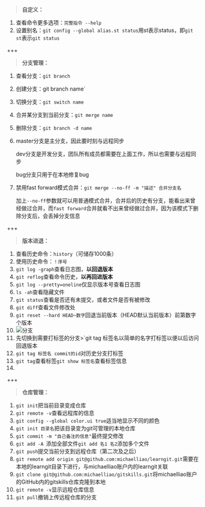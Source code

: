 > **自定义：**

1. 查看命令更多选项：`完整指令 --help`
2. 设置别名：`git config --global alias.st status`用st表示status，即`git st`表示`git status`

+++

> **分支管理：**

1. 查看分支：`git branch`

2. 创建分支：git branch name`

3. 切换分支：`git switch name`

4. 合并某分支到当前分支：`git merge name`

5. 删除分支：`git branch -d name`

6. master分支是主分支，因此要时刻与远程同步

   dev分支是开发分支，团队所有成员都需要在上面工作，所以也需要与远程同步

   bug分支只用于在本地修复bug

7. 禁用fast forward模式合并：`git merge --no-ff -m "描述" 合并分支名`

    加上`--no-ff`参数就可以用普通模式合并，合并后的历史有分支，能看出来曾经做过合并，而`fast forward`合并就看不出来曾经做过合并，因为该模式下删除分支后，会丢掉分支信息

+++

> **版本进退：**

1. 查看历史命令：`history`（可储存1000条）
2. 使用历史命令：`！序号`
3. `git log -graph`查看日志图，**以回退版本**
4. `git reflog`查看命令历史，**以再回进版本**
5. `git log --pretty=oneline`仅显示版本号查看日志图
6. `ls -ah`查看隐藏文件
7. `git status`查看是否还有未提交，或者文件是否有被修改
8. `git diff`查看文件修改处
9. `git reset --hard HEAD~数字`回退当前版本（HEAD默认当前版本）前第数字个版本
10. ![分支](C:\Users\16404\Desktop\分支.jpg)
11. 先切换到需要打标签的分支>`git tag 标签名以简单的名字打标签以便以后访问回退版本
12. `git tag 标签名 commit的id`对历史分支打标签
13. `git tag`查看标签`git show 标签名`查看标签信息
14. 

+++

> **仓库管理：**

1. `git init`把当前目录变成仓库
2. `git remote -v`查看远程库的信息
3. `git config --global color.ui true`适当地显示不同的颜色
4. `git init 目录名`把该目录变为git可管理的本地仓库
5. `git commit -m "自己备注的信息"`最终提交修改
6. `git add -A `添加全部文件`git add 名1 名2`添加多个文件
7. `git push`提交当前分支到远程仓库（第二次及之后）
8. `git remote add origin git@github.com:michaelliao/learngit.git`需要在本地的learngit目录下进行，与michaelliao账户内的learngit关联
9. `git clone git@github.com:michaelliao/gitskills.git`将michaelliao账户的GitHub内的gitskills仓库克隆到本地
10. `git remote -v`显示远程仓库信息
11. `git pull`撤销上传远程仓库的分支